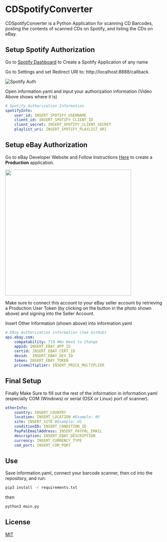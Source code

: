 # CDSpotifyConverter

CDSpotifyConverter is a Python Application for scanning CD Barcodes, posting the contents of scanned CDs on Spotify, and listing the CDs on eBay.

## Setup Spotify Authorization


Go to [Spotify Dashboard](https://developer.spotify.com/dashboard/applications) to Create a Spotify Application of any name

Go to Settings and set Redirect URI to:
http://localhost:8888/callback

![Spotify Auth](https://media.giphy.com/media/dNW3FEWCy0h8dZHLKW/giphy.gif)

Open information.yaml and input your authorization information (Video Above shows where it is)
```yaml
# Spotify Authorization Information
spotifyInfo:
    user_id: INSERT_SPOTIFY_USERNAME
    client_id: INSERT_SPOTIFY_CLIENT_ID
    client_secret: INSERT_SPOTIFY_CLIENT_SECRET
    playlist_uri: INSERT_SPOTIFY_PLAYLIST_URI
```
## Setup eBay Authorization
Go to eBay Developer Website and Follow Instructions [Here](https://developer.ebay.com/DevZone/building-blocks/eBB_Join.pdf) to create a **Production** application.

<img src="https://user-images.githubusercontent.com/67870720/114329569-b0525d00-9b0d-11eb-85d8-3336bdc23588.png" width="400">

Make sure to connect this account to your eBay seller account by retrieving a Production User Token (by clicking on the button in the photo shown above) and signing into the Seller Account.

Insert Other Information (shown above) into information.yaml
```yaml
# EBay Authorization information (See GitHub)
api.ebay.com:
    compatability: 719 #No Need to Change
    appid: INSERT_EBAY_APP_ID
    certid: INSERT_EBAY_CERT_ID
    devid:  INSERT_EBAY_DEV_ID
    token: INSERT_EBAY_TOKEN
    pricemultiplier: INSERT_PRICE_MULTIPLIER
```
## Final Setup
Finally Make Sure to fill out the rest of the information in information.yaml (especially COM (Windows) or serial (OSX or Linux) port of scanner).

```yaml
otherInfo:
    country: INSERT_COUNTRY
    location: INSERT_LOCATION #Example: NY
    site: INSERT_SITE #Example: US
    conditionID: INSERT_CONDITION_ID
    PayPalEmailAddress: INSERT_PAYPAL_EMAIL
    description: INSERT_EBAY_DESCRIPTION
    currency: INSERT_CURRENCY_TYPE
    com_port: INSERT_COM_PORT
```
## Use
Save information.yaml, connect your barcode scanner, then cd into the repository, and run:

```bash
pip3 install -r requirements.txt
```

then

```bash
python3 main.py
```

## License
[MIT](https://choosealicense.com/licenses/mit/)
